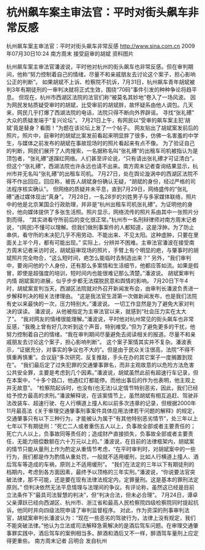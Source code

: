 # 杭州飙车案主审法官：平时对街头飙车非常反感

杭州飙车案主审法官：平时对街头飙车非常反感
http://www.sina.com.cn  2009年07月30日10:24  南方周末
接受庭审的胡斌 资料图片

杭州飙车案主审法官潘波说，平时他对杭州的街头飙车也非常反感。但在审判期间，他称“努力控制着自己的情绪，尽量不和亲戚朋友去讨论这个案子，担心影响公正的判断”。
如果胡斌不上诉、检察院不抗诉，7月31日，杭州飙车青年胡斌被判3年有期徒刑的一审判决就将正式生效，围绕“70码”事件引发的种种争论将趋平息。
但现在，杭州市西湖区法院的法官们称“被莫名其妙地”卷入了一场风波。
因为网民发帖质疑受审时的胡斌，比受审前的胡斌胖，故怀疑系由他人调包。几天来，网民几乎打爆了西湖法院的电话，法院只得不断向外界辟谣。
寻找“张礼礤”
大众的质疑发端于“复兴论坛”。
7月21日上午，有网民以“受审的飙车案主犯‘胡斌’竟是替身？看图！”为题在该论坛上发了一个帖子。
网友贴出了胡斌案发前后的照片。照片中，庭审时的胡斌比案发前看起来明显胖了很多，仿佛一名害羞的中学生，与媒体之前发布的胡斌在事故现场时的照片看起来有点不像。
为了验证自己的判断，网民们展开了人肉搜索，一名据称名叫“张礼礤”的出租车司机被指认为是顶包者，“张礼礤”遂蹿红网络。人们甚至评论说，“只有请出张礼礤才可证清白”。
但这个“张礼礤”，西湖法院也许永远也请不出来。南方周末记者查询结果显示，杭州市并无名叫“张礼礤”的出租车司机。
7月27日，处在舆论漩涡中的西湖区法院不得不作出回应。回应称，被告人胡斌身份确认无疑，“胡斌的身份，经过严格的司法程序核实确认”。
但网络的质疑并未平息，直到7月29日，网络盛传的“张礼礤”通过媒体现出“真身”。
7月28日，一名28岁的刘姓男子与多家媒体联络，照片中的他是北京某国企行政助理，并非是“杭州出租车司机张礼礤”。为证明他的身份，他向媒体提供了多张生活照。照片显示，网络流传的照片系由其中一张照片分割而得。
“其实进看守所前后的变化很正常。”杭州市一名刑辩律师对南方周末记者说，“(网民)不懂可以理解。但我们做刑事案件的人都知道，这是浮肿。为了防止串供，看守所的未决犯几乎不用劳动、不能出来、不见太阳。这种虚肿，只要在里面关上半个月，都有可能出现。”
实际上，分辨并不困难。主审法官潘波在接受南方周末记者采访时说，胡斌庭审现场的照片，手臂上有个明显的疤，与肇事时的胡斌照片完全吻合，“这么短时间，疤怎么能临时去制造出来？”
另外，“我们审判中，要询问他的个人身份，还有那么多案情和生活细节，他都应答如流。如果是假冒，即使是超强度的培训，短时间内也能很难记那么清楚。”潘波说。
胡斌案审判内情
胡斌案的进展，似乎步步都无法摆脱民意和舆情的影响。
7月20日下午4时，胡斌案宣判当天，西湖区法院就对外召开新闻发布会，由审判长潘波负责进一步解释判决的相关法律理由。
“这是我法官生涯第一次做新闻发布，也是我们法院有史以来最快的一次，压力特别大。”潘波说。
一切工作显然是为了避免大家对判决的误读。
潘波说，从他被指定为主审法官以来，就感到“社会压力实在太大了”。
“我对网友的情绪很能理解。”潘波说，平时他对杭州常见的街头飙车也非常反感，“我晚上曾有好几次听到这个声音，特别难受。”但为了避免更多的干扰，他努力控制着自己的情绪，“我在审判期间尽量避免去阅读相关的报道。尽量不和亲戚朋友去讨论这个案子，担心影响判断”。
这个案子案情其实并不复杂。潘波表示，“证据充分，对事实的争议也不大的”。但是由于民众关注很高，法院“不得不慎重再慎重”。合议庭“多次研究、反复推敲，手头在办的其它案子一度搁置到现在”。
“我们最后定了过失犯罪的交通肇事罪名，而非主观故意的以危险方法危害公共安全罪，主要是考虑到几个因素。”潘波说，胡斌虽然此前有超速行车记录，但在本案中，“十多个路口，他遇红灯都能停。而他出事后的作为也表明，他主观上并无故意”。
“检察院起诉时，也没有(也无法)认定情节特别恶劣，因此，我们已经给予控方最高的求刑。”潘波解释说，在该案情节上，虽然胡斌有相互追赶、驾驶非法改装车、超速行驶、在人行横道上撞人和以前多次违章的记录，但根据2000年11月最高法《关于审理交通肇事刑事案件具体应用法律若干问题的解释》的规定，交通肇事只有以下三种行为，才能被认为属于“有其他特别恶劣情节”，处三年以上七年以下有期徒刑：“死亡二人或者重伤五人以上，负事故全部或者主要责任的；死亡六人以上，负事故同等责任的；造成财产直接损失，负事故全部或者主要责任，无能力赔偿数额在六十万元以上的。”
潘波说，在目前的法律框架内，胡斌案的情节只能从量刑上作为酌定从重情节考虑，“在平时审判时，对胡斌案中的一些行为，我们都是作为酌情从重处罚，一般就不适用缓刑，比如人行横道上撞人、酒后驾车等造成的车祸，原则上不适用缓刑”。
“我们在法定的三年以下有期徒刑的档期内，考虑到各方面因素，最终予以顶格的三年实刑。”潘波说，“你说要法官突破法律，那不可能，还是要在现有法律法规定内，定罪量刑。这是基本的罪刑法定原则。”
但判决依然无法平息情理与法理间的争议。有评论称，虽然这已经是目前立法条件下“最具司法智慧的判决”，但“判决合法，但未必合理”。
7月24日，谭卓父亲谭跃已经向西湖区、杭州市、浙江省和最高人民检察院四级检察院同时提起抗诉。他同时并向四级法院申请了审判监督程序。
对此，作为资深的刑事审判法官，胡斌案审判长潘波认为：“现在一些恶劣的驾驶行为，法律上没有规定，我们不能突破法律。”他认为立法或司法解释急需解决的是酒后驾车问题。在审理交通肇事罪实践中，酒后驾车的案例相当多。醉酒和酒后又不一样，醉酒驾车量刑上应定得更重些。 南方周末记者 吕明合 发自杭州

